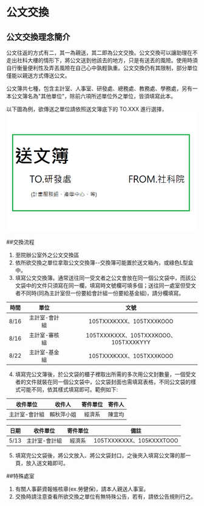 # 公文交換
## 公文交換理念簡介
公文往返的方式有二，其一為親送，其二即為公文交換。公文交換可以讓助理在不走出社科大樓的情形下，將公文送到他該去的地方，只是有送丟的風險。使用時須自行衡量便利性及弄丟風險在自己心中孰輕孰重。公文交換仍有其限制，部分單位僅能以親送方式傳送公文。

公文簿共七種，包含主計室、人事室、研發處、總務處、教務處、學務處，另有一本公文簿名為"其他單位"，除前六項所述單位外之單位，皆須填寫此本。

以下圖為例，欲傳送之單位請依照送文簿底下的 TO.XXX 進行選擇，
![](送文簿圖.png)

##交換流程

1. 至院辦公室外之公文交換區
2. 依所欲交換之單位拿取公文交換簿--交換簿可能置於送文箱內，或綠色L型盒中。
3. 填寫公文交換簿。通常送往同一受文者之公文會放在同一個公文袋中，而該公文袋中的文件只須寫在同一欄，填寫時文號欄可填多個；送往同一處室但受文者不同時(同為主計室但一份要給會計組一份要給基金組)，請分欄填寫。

 時間 | 單位 | 文號
 :---:|:---:|:---:
 8/16 | 主計室-會計組 | 105TXXXKXXX、105TXXXKOOO
 8/16 | 主計室-審核組 | 105TXXXKXXX、105TXXXKOOO、105TXXXKYYY
 8/22 | 主計室-基金組 | 105TXXXKXXX、105TXXXKOOO
 
4. 填寫完公文簿後，於公文袋的櫃子裡取出所需的多次用公文封數量，一個受文者的文件就裝在同一個公文袋中，公文袋封面也需填寫表格，不同公文袋的樣式可能不同，依其樣式填寫即可。範例如下:

 收件單位 | 收件人 | 寄件單位 | 寄件人
 :---:|:---:|:---:|:---:
主計室-會計組 | 賴秋萍小姐 | 經濟系 | 陳宜均

 日期  | 收件單位 | 寄件單位 | 備註
 :---:|:---:|:---:|:---:
5/13  |主計室-會計組 | 經濟系 |  105TXXXKXXX、105KXXXTOOO

5. 填寫完公文袋後，將公文放入、將公文袋封口，之後夾入填寫公文簿的那一頁，放入送文箱即可。


##特殊處室

1. 有關人事薪資報帳核章(ex.勞健保)，請本人親送人事室。
2. 交換時請注意查看所欲交換之單位有無特殊公告，若有，請依公告規則行之。
 